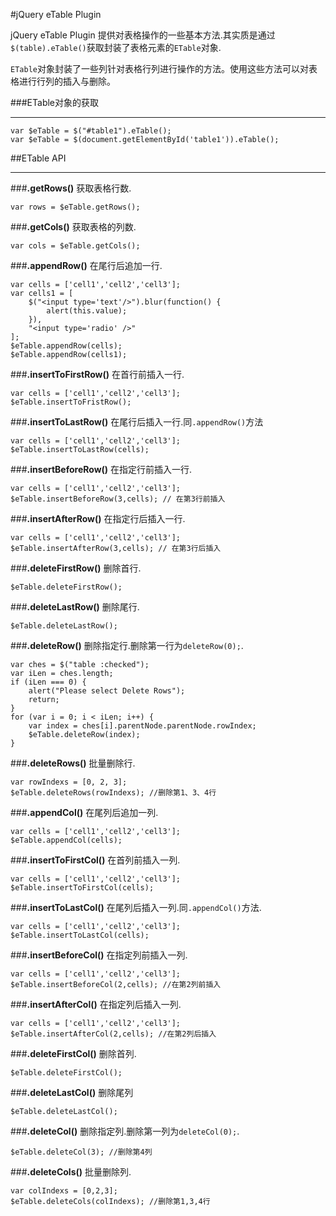 #jQuery eTable Plugin

jQuery eTable Plugin 提供对表格操作的一些基本方法.其实质是通过`$(table).eTable()`获取封装了表格元素的`ETable`对象.

`ETable`对象封装了一些列针对表格行列进行操作的方法。使用这些方法可以对表格进行行列的插入与删除。

###ETable对象的获取

- - -
    var $eTable = $("#table1").eTable();
    var $eTable = $(document.getElementById('table1')).eTable();
    
##ETable API

- - -

###**.getRows()**
获取表格行数.

    var rows = $eTable.getRows();
    
###**.getCols()**
获取表格的列数.

    var cols = $eTable.getCols();

###**.appendRow()**
在尾行后追加一行.

    var cells = ['cell1','cell2','cell3'];
    var cells1 = [
        $("<input type='text'/>").blur(function() {
            alert(this.value);
        }),
        "<input type='radio' />"
    ];
    $eTable.appendRow(cells);
    $eTable.appendRow(cells1);

###**.insertToFirstRow()**
在首行前插入一行.
    
    var cells = ['cell1','cell2','cell3'];
    $eTable.insertToFristRow();

###**.insertToLastRow()**
在尾行后插入一行.同`.appendRow()`方法

    var cells = ['cell1','cell2','cell3'];
    $eTable.insertToLastRow(cells);

###**.insertBeforeRow()**
在指定行前插入一行.
    
    var cells = ['cell1','cell2','cell3'];
    $eTable.insertBeforeRow(3,cells); // 在第3行前插入
    
###**.insertAfterRow()**
在指定行后插入一行.
    
    var cells = ['cell1','cell2','cell3'];
    $eTable.insertAfterRow(3,cells); // 在第3行后插入

###**.deleteFirstRow()**
删除首行.
    
    $eTable.deleteFirstRow();
    
###**.deleteLastRow()**
删除尾行.
    
    $eTable.deleteLastRow();

###**.deleteRow()**
删除指定行.删除第一行为`deleteRow(0);`.

    var ches = $("table :checked");
    var iLen = ches.length;
    if (iLen === 0) {
        alert("Please select Delete Rows");
        return;
    }
    for (var i = 0; i < iLen; i++) {
        var index = ches[i].parentNode.parentNode.rowIndex;
        $eTable.deleteRow(index);
    }

###**.deleteRows()**
批量删除行.

    var rowIndexs = [0, 2, 3];
    $eTable.deleteRows(rowIndexs); //删除第1、3、4行

###**.appendCol()**
在尾列后追加一列.
    
    var cells = ['cell1','cell2','cell3'];
    $eTable.appendCol(cells);

###**.insertToFirstCol()**
在首列前插入一列.

    var cells = ['cell1','cell2','cell3'];
    $eTable.insertToFirstCol(cells);  

###**.insertToLastCol()**
在尾列后插入一列.同`.appendCol()`方法.

    var cells = ['cell1','cell2','cell3'];
    $eTable.insertToLastCol(cells);    

###**.insertBeforeCol()**
在指定列前插入一列.

    var cells = ['cell1','cell2','cell3'];
    $eTable.insertBeforeCol(2,cells); //在第2列前插入
    
###**.insertAfterCol()**
在指定列后插入一列.

    var cells = ['cell1','cell2','cell3'];
    $eTable.insertAfterCol(2,cells); //在第2列后插入

###**.deleteFirstCol()**
删除首列.
    
    $eTable.deleteFirstCol();

###**.deleteLastCol()**
删除尾列
    
    $eTable.deleteLastCol();
    
###**.deleteCol()**
删除指定列.删除第一列为`deleteCol(0);`.
    
    $eTable.deleteCol(3); //删除第4列
    
###**.deleteCols()**
批量删除列.

    var colIndexs = [0,2,3];
    $eTable.deleteCols(colIndexs); //删除第1,3,4行
